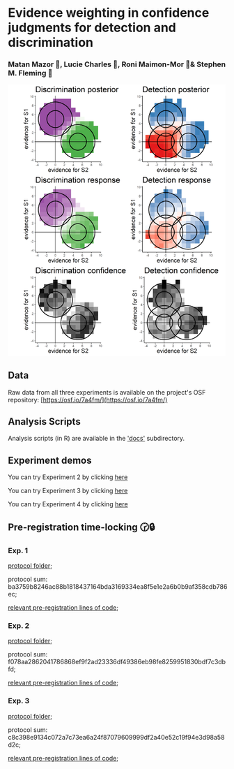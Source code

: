 # Evidence weighting in confidence judgments for detection and discrimination
### Matan Mazor 👀, Lucie Charles 👀, Roni Maimon-Mor 👀& Stephen M. Fleming 👀

<img src="docs/figures/empirical_tile.png" alt="drawing" width="500"/>

## Data
Raw data from all three experiments is available on the project's OSF repository: [https://osf.io/7a4fm/](https://osf.io/7a4fm/)

## Analysis Scripts
Analysis scripts (in R) are available in the ['docs'](https://github.com/matanmazor/reverseCorrelation/blob/main/docs/reverseCorrelationPaper.Rmd) subdirectory.

## Experiment demos

You can try Experiment 2 by clicking [here](https://matanmazor.github.io/reverseCorrelation/experiments/demos/Experiment2/)

You can try Experiment 3 by clicking [here](https://matanmazor.github.io/reverseCorrelation/experiments/demos/Experiment3/)

You can try Experiment 4 by clicking [here](https://matanmazor.github.io/reverseCorrelation/experiments/demos/Experiment4/)

## Pre-registration time-locking 🕝🔒


### Exp. 1
[protocol folder](https://github.com/matanmazor/reverseCorrelation/blob/main/experiments/Experiment1/protocolFolder.zip);

protocol sum: ba3759b8246ac88b1818437164bda3169334ea8f5e1e2a6b0b9af358cdb786ec;

[relevant pre-registration lines of code](https://github.com/matanmazor/reverseCorrelation/blob/cbba2d43c2ddfb0c021ee0c15b7d5b03eddd34d8/experiments/Experiment1/loadPars.m#L35-L39);

### Exp. 2
[protocol folder](https://github.com/matanmazor/reverseCorrelation/blob/cbba2d43c2ddfb0c021ee0c15b7d5b03eddd34d8/experiments/Experiment2/protocol_folder.zip);

protocol sum: f078aa2862041786868ef9f2ad23336df49386eb98fe8259951830bdf7c3dbfd;

[relevant pre-registration lines of code](https://github.com/matanmazor/reverseCorrelation/blob/cbba2d43c2ddfb0c021ee0c15b7d5b03eddd34d8/experiments/Experiment2/webpage/ZylbRep.html#L677-L687);

### Exp. 3
[protocol folder](https://github.com/matanmazor/reverseCorrelation/blob/cbba2d43c2ddfb0c021ee0c15b7d5b03eddd34d8/experiments/Experiment3/protocol_folder.zip);

protocol sum: c8c398e9134c072a7c73ea6a24f87079609999df2a40e52c19f94e3d98a58d2c;

[relevant pre-registration lines of code](https://github.com/matanmazor/reverseCorrelation/blob/cbba2d43c2ddfb0c021ee0c15b7d5b03eddd34d8/experiments/Experiment3/webpage/main.js#L682-L692);
